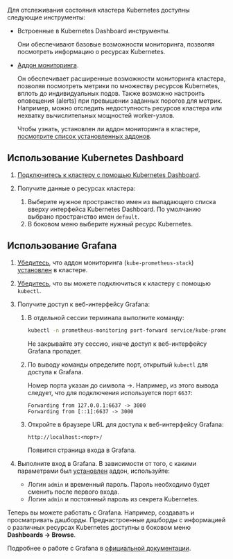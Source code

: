 Для отслеживания состояния кластера Kubernetes доступны следующие инструменты:

- Встроенные в Kubernetes Dashboard инструменты.

  Они обеспечивают базовые возможности мониторинга, позволяя посмотреть информацию о ресурсах Kubernetes.

- [Аддон мониторинга](../concepts/addons-and-settings/addons#kube_prometheus_stack_2926e986).

  Он обеспечивает расширенные возможности мониторинга кластера, позволяя посмотреть метрики по множеству ресурсов Kubernetes, вплоть до индивидуальных подов.
  Также возможно настроить оповещения (alerts) при превышении заданных порогов для метрик. Например, можно отследить недоступность ресурсов кластера или нехватку вычислительных мощностей worker-узлов.

  Чтобы узнать, установлен ли аддон мониторинга в кластере, [посмотрите список установленных аддонов](../operations/addons/manage-addons#prosmotr_addonov).

## Использование Kubernetes Dashboard

1. [Подключитесь к кластеру с помощью Kubernetes Dashboard](../connect/k8s-dashboard).
1. Получите данные о ресурсах кластера:

   1. Выберите нужное пространство имен из выпадающего списка вверху интерфейса Kubernetes Dashboard. По умолчанию выбрано пространство имен `default`.
   1. В боковом меню выберите нужный ресурс Kubernetes.

## Использование Grafana

1. [Убедитесь](../operations/addons/manage-addons#prosmotr_addonov), что аддон мониторинга (`kube-prometheus-stack`) [установлен](../operations/addons/advanced-installation/install-advanced-monitoring/) в кластере.

1. [Убедитесь](../connect/kubectl#proverka_podklyucheniya_k_klasteru), что вы можете подключиться к кластеру с помощью `kubectl`.

1. Получите доступ к веб-интерфейсу Grafana:

   1. В отдельной сессии терминала выполните команду:

      ```bash
      kubectl -n prometheus-monitoring port-forward service/kube-prometheus-stack-grafana 8001:80
      ```

      <warn>

      Не закрывайте эту сессию, иначе доступ к веб-интерфейсу Grafana пропадет.

      </warn>

   1. По выводу команды определите порт, открытый `kubectl` для доступа к Grafana.

      Номер порта указан до символа →. Например, из этого вывода следует, что для подключения используется порт `6637`:

      ```text
      Forwarding from 127.0.0.1:6637 -> 3000
      Forwarding from [::1]:6637 -> 3000
      ```

   1. Откройте в браузере URL для доступа к веб-интерфейсу Grafana:

      ```http
      http://localhost:<порт>/
      ```

      Появится страница входа в Grafana.

1. Выполните вход в Grafana. В зависимости от того, с какими параметрами был [установлен](../operations/addons/advanced-installation/install-advanced-monitoring/) аддон, используйте:

   - Логин `admin` и временный пароль. Пароль необходимо будет сменить после первого входа.
   - Логин `admin` и постоянный пароль из секрета Kubernetes.

Теперь вы можете работать с Grafana. Например, создавать и просматривать дашборды. Преднастроенные дашборды с информацией о различных ресурсах Kubernetes доступны в боковом меню **Dashboards → Browse**.

Подробнее о работе с Grafana в [официальной документации](https://grafana.com/docs/grafana/latest/).
